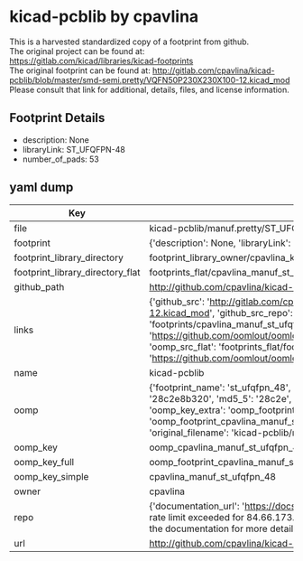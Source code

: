 # kicad-pcblib by cpavlina  
This is a harvested standardized copy of a footprint from github.  
The original project can be found at:  
https://gitlab.com/kicad/libraries/kicad-footprints  
The original footprint can be found at:
http://gitlab.com/cpavlina/kicad-pcblib/blob/master/smd-semi.pretty/VQFN50P230X230X100-12.kicad_mod
Please consult that link for additional, details, files, and license information.  
## Footprint Details
* description: None  
* libraryLink: ST_UFQFPN-48  
* number_of_pads: 53  
## yaml dump  
| Key | Value |  
| --- | --- |  
| file | kicad-pcblib/manuf.pretty/ST_UFQFPN-48.kicad_mod |  
| footprint | {'description': None, 'libraryLink': 'ST_UFQFPN-48', 'number_of_pads': 53} |  
| footprint_library_directory | footprint_library_owner/cpavlina_kicad-pcblib |  
| footprint_library_directory_flat | footprints_flat/cpavlina_manuf_st_ufqfpn_48/working |  
| github_path | http://github.com/cpavlina/kicad-pcblib/blob/master/manuf.pretty/ST_UFQFPN-48.kicad_mod |  
| links | {'github_src': 'http://gitlab.com/cpavlina/kicad-pcblib/blob/master/smd-semi.pretty/VQFN50P230X230X100-12.kicad_mod', 'github_src_repo': 'https://gitlab.com/kicad/libraries/kicad-footprints', 'oomp_bot': 'footprints/cpavlina_manuf_st_ufqfpn_48/working', 'oomp_bot_github': 'https://github.com/oomlout/oomlout_oomp_footprint_bot/tree/main/footprints/cpavlina_manuf_st_ufqfpn_48/working', 'oomp_src_flat': 'footprints_flat/footprints_flat/cpavlina_manuf_st_ufqfpn_48/working', 'oomp_src_flat_github': 'https://github.com/oomlout/oomlout_oomp_footprint_src/tree/main/footprints_flat/cpavlina_manuf_st_ufqfpn_48/working'} |  
| name | kicad-pcblib |  
| oomp | {'footprint_name': 'st_ufqfpn_48', 'library_name': 'manuf', 'md5': '28c2e8b3206480e93c5f0b12293932af', 'md5_10': '28c2e8b320', 'md5_5': '28c2e', 'md5_6': '28c2e8', 'oomp_key': 'oomp_cpavlina_manuf_st_ufqfpn_48', 'oomp_key_extra': 'oomp_footprint_cpavlina_manuf_st_ufqfpn_48', 'oomp_key_full': 'oomp_footprint_cpavlina_manuf_st_ufqfpn_48_28c2e8', 'oomp_key_simple': 'cpavlina_manuf_st_ufqfpn_48', 'original_filename': 'kicad-pcblib/manuf.pretty/ST_UFQFPN-48.kicad_mod', 'owner_name': 'cpavlina'} |  
| oomp_key | oomp_cpavlina_manuf_st_ufqfpn_48 |  
| oomp_key_full | oomp_footprint_cpavlina_manuf_st_ufqfpn_48 |  
| oomp_key_simple | cpavlina_manuf_st_ufqfpn_48 |  
| owner | cpavlina |  
| repo | {'documentation_url': 'https://docs.github.com/rest/overview/resources-in-the-rest-api#rate-limiting', 'message': "API rate limit exceeded for 84.66.173.59. (But here's the good news: Authenticated requests get a higher rate limit. Check out the documentation for more details.)"} |  
| url | http://github.com/cpavlina/kicad-pcblib |  

